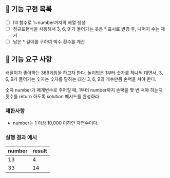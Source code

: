 ## 📜 기능 구현 목록

- [ ] fill 함수로 1~number까지의 배열 생성
- [ ] 정규표현식을 사용해서 3, 6, 9 가 들어가는 곳은 \* 표시로 변경 후, 나머지 수는 제거
- [ ] 남은 \* 길이를 구하여 박수 횟수를 계산

## 🚀 기능 요구 사항

배달이가 좋아하는 369게임을 하고자 한다. 놀이법은 1부터 숫자를 하나씩 대면서, 3, 6, 9가 들어가는 숫자는 숫자를 말하는 대신 3, 6, 9의 개수만큼 손뼉을 쳐야 한다.

숫자 number가 매개변수로 주어질 때, 1부터 number까지 손뼉을 몇 번 쳐야 하는지 횟수를 return 하도록 solution 메서드를 완성하라.

### 제한사항

- number는 1 이상 10,000 이하인 자연수이다.

### 실행 결과 예시

| number | result |
| ------ | ------ |
| 13     | 4      |
| 33     | 14     |
